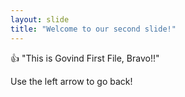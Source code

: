 ```yaml
---
layout: slide
title: "Welcome to our second slide!"
---
```

:+1: "This is Govind First File, Bravo!!"

Use the left arrow to go back!
